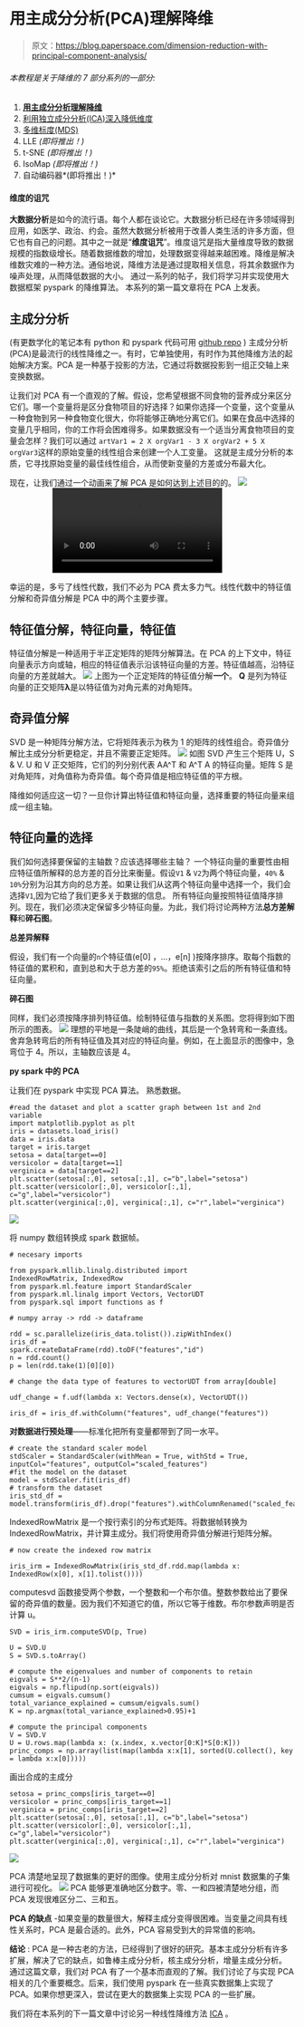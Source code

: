 # 用主成分分析(PCA)理解降维

> 原文：<https://blog.paperspace.com/dimension-reduction-with-principal-component-analysis/>

###### 本教程是关于降维的 7 部分系列的一部分:

1.  **[用主成分分析理解降维](https://blog.paperspace.com/pca/)**
2.  [利用独立成分分析(ICA)深入降低维度](https://blog.paperspace.com/ica/)
3.  [多维标度(MDS)](https://blog.paperspace.com/dimension-reduction-with-multi-dimension-scaling/)
4.  LLE *(即将推出！)*
5.  t-SNE *(即将推出！)*
6.  IsoMap *(即将推出！)*
7.  自动编码器*(即将推出！)*

#### 维度的诅咒

**大数据分析**是如今的流行语。每个人都在谈论它。大数据分析已经在许多领域得到应用，如医学、政治、约会。虽然大数据分析被用于改善人类生活的许多方面，但它也有自己的问题。其中之一就是“**维度诅咒**”。维度诅咒是指大量维度导致的数据规模的指数级增长。随着数据维数的增加，处理数据变得越来越困难。降维是解决维数灾难的一种方法。通俗地说，降维方法是通过提取相关信息，将其余数据作为噪声处理，从而降低数据的大小。
通过一系列的帖子，我们将学习并实现使用大数据框架 pyspark 的降维算法。
本系列的第一篇文章将在 PCA 上发表。

## 主成分分析

(有更数学化的笔记本有 python 和 pyspark 代码可用 [github repo](https://github.com/asdspal/dimRed) )
主成分分析(PCA)是最流行的线性降维之一。有时，它单独使用，有时作为其他降维方法的起始解决方案。PCA 是一种基于投影的方法，它通过将数据投影到一组正交轴上来变换数据。

让我们对 PCA 有一个直观的了解。假设，您希望根据不同食物的营养成分来区分它们。哪一个变量将是区分食物项目的好选择？如果你选择一个变量，这个变量从一种食物到另一种食物变化很大，你将能够正确地分离它们。如果在食品中选择的变量几乎相同，你的工作将会困难得多。如果数据没有一个适当分离食物项目的变量会怎样？我们可以通过
`artVar1 = 2 X orgVar1 - 3 X orgVar2 + 5 X orgVar3`这样的原始变量的线性组合来创建一个人工变量。
这就是主成分分析的本质，它寻找原始变量的最佳线性组合，从而使新变量的方差或分布最大化。

现在，让我们通过一个动画来了解 PCA 是如何达到上述目的的。
![](img/b3765d6e8851a2c81051ccb30cbff853.png)
<video controls="" style="position: relative; left: 15%"><source src="https://s3-us-west-2.amazonaws.com/articles-dimred/pca/animation.webm"> 
图上的每个蓝点代表一个由 x & y 坐标给出的数据点。从数据集的中心，即从 x & y 的平均值，画出一条线 **P** (红线)。图上的每个点都投影在这条线上，由两组红色&绿色的点表示。沿着线 p 的数据分布或方差由两个大红点之间的距离给出。当线 p 旋转时，两个红点之间的距离根据线 p 与 x 轴形成的角度而变化。连接一个点和它的投影的紫线代表当我们用它的投影近似一个点时产生的误差。PCA 从旧变量中创造新变量。如果新变量非常接近旧变量，那么近似误差应该很小。所有紫色线长度的平方和给出了近似值的总误差。最小化误差平方和的角度也最大化红点之间的距离。最大展开方向称为**主轴**。一旦我们知道了主轴，我们减去沿主轴的方差，得到剩余的方差。我们应用同样的程序从剩余方差中寻找下一个主轴。除了是方差最大的方向外，下一个主轴必须与其他主轴正交。
一旦我们得到所有主轴，数据集就被投影到这些轴上。投影或转换的数据集中的列被称为**主成分**。

幸运的是，多亏了线性代数，我们不必为 PCA 费太多力气。线性代数中的特征值分解和奇异值分解是 PCA 中的两个主要步骤。

## 特征值分解，特征向量，特征值

特征值分解是一种适用于半正定矩阵的矩阵分解算法。在 PCA 的上下文中，特征向量表示方向或轴，相应的特征值表示沿该特征向量的方差。特征值越高，沿特征向量的方差就越大。
![](img/96588fd5bd880209965da1fb94f6891a.png)
上图为一个正定矩阵的特征值分解**一个**。 **Q** 是列为特征向量的正交矩阵**λ**是以特征值为对角元素的对角矩阵。

## 奇异值分解

SVD 是一种矩阵分解方法，它将矩阵表示为秩为 1 的矩阵的线性组合。奇异值分解比主成分分析更稳定，并且不需要正定矩阵。
![](img/41e3a29f07ffcd49369fcf2fb183b12a.png)
如图 SVD 产生三个矩阵 U，S & V. U 和 V 正交矩阵，它们的列分别代表 AA^T 和 A^T A 的特征向量。矩阵 S 是对角矩阵，对角值称为奇异值。每个奇异值是相应特征值的平方根。

降维如何适应这一切？一旦你计算出特征值和特征向量，选择重要的特征向量来组成一组主轴。

## 特征向量的选择

我们如何选择要保留的主轴数？应该选择哪些主轴？
一个特征向量的重要性由相应特征值所解释的总方差的百分比来衡量。假设`V1` & `V2`为两个特征向量，`40%` & `10%`分别为沿其方向的总方差。如果让我们从这两个特征向量中选择一个，我们会选择`V1`,因为它给了我们更多关于数据的信息。
所有特征向量按照特征值降序排列。现在，我们必须决定保留多少特征向量。为此，我们将讨论两种方法**总方差解释**和**碎石图**。

**总差异解释**

假设，我们有一个向量的`n`个特征值(e[0] ，...，e[n] )按降序排序。取每个指数的特征值的累积和，直到总和大于总方差的`95%`。拒绝该索引之后的所有特征值和特征向量。

**碎石图**

同样，我们必须按降序排列特征值。绘制特征值与指数的关系图。您将得到如下图所示的图表。
![](img/c41a507beffe1ec49e65601a5696629b.png)
理想的平地是一条陡峭的曲线，其后是一个急转弯和一条直线。舍弃急转弯后的所有特征值及其对应的特征向量。例如，在上面显示的图像中，急弯位于 4。所以，主轴数应该是 4。

**py spark 中的 PCA**

让我们在 pyspark 中实现 PCA 算法。
熟悉数据。

```
#read the dataset and plot a scatter graph between 1st and 2nd variable
import matplotlib.pyplot as plt
iris = datasets.load_iris()
data = iris.data
target = iris.target
setosa = data[target==0]
versicolor = data[target==1]
verginica = data[target==2]
plt.scatter(setosa[:,0], setosa[:,1], c="b",label="setosa")
plt.scatter(versicolor[:,0], versicolor[:,1], c="g",label="versicolor")
plt.scatter(verginica[:,0], verginica[:,1], c="r",label="verginica") 
```

![](img/71ea818e966593d510f2300ca505d50e.png)

将 numpy 数组转换成 spark 数据帧。

```
# necesary imports

from pyspark.mllib.linalg.distributed import 
IndexedRowMatrix, IndexedRow
from pyspark.ml.feature import StandardScaler
from pyspark.ml.linalg import Vectors, VectorUDT
from pyspark.sql import functions as f

# numpy array -> rdd -> dataframe

rdd = sc.parallelize(iris_data.tolist()).zipWithIndex()
iris_df = 
spark.createDataFrame(rdd).toDF("features","id")
n = rdd.count()
p = len(rdd.take(1)[0][0])

# change the data type of features to vectorUDT from array[double]

udf_change = f.udf(lambda x: Vectors.dense(x), VectorUDT())

iris_df = iris_df.withColumn("features", udf_change("features")) 
```

**对数据进行预处理**——标准化把所有变量都带到了同一水平。

```
# create the standard scaler model
stdScaler = StandardScaler(withMean = True, withStd = True, inputCol="features", outputCol="scaled_features")
#fit the model on the dataset    
model = stdScaler.fit(iris_df)
# transform the dataset   
iris_std_df = model.transform(iris_df).drop("features").withColumnRenamed("scaled_features","features") 
```

IndexedRowMatrix 是一个按行索引的分布式矩阵。将数据帧转换为 IndexedRowMatrix，并计算主成分。我们将使用奇异值分解进行矩阵分解。

```
# now create the indexed row matrix 

iris_irm = IndexedRowMatrix(iris_std_df.rdd.map(lambda x: IndexedRow(x[0], x[1].tolist()))) 
```

computesvd 函数接受两个参数，一个整数和一个布尔值。整数参数给出了要保留的奇异值的数量。因为我们不知道它的值，所以它等于维数。布尔参数声明是否计算 u。

```
SVD = iris_irm.computeSVD(p, True) 

U = SVD.U
S = SVD.s.toArray()

# compute the eigenvalues and number of components to retain
eigvals = S**2/(n-1)
eigvals = np.flipud(np.sort(eigvals))
cumsum = eigvals.cumsum() 
total_variance_explained = cumsum/eigvals.sum()
K = np.argmax(total_variance_explained>0.95)+1

# compute the principal components
V = SVD.V
U = U.rows.map(lambda x: (x.index, x.vector[0:K]*S[0:K]))
princ_comps = np.array(list(map(lambda x:x[1], sorted(U.collect(), key = lambda x:x[0])))) 
```

画出合成的主成分

```
setosa = princ_comps[iris_target==0]
versicolor = princ_comps[iris_target==1]
verginica = princ_comps[iris_target==2]
plt.scatter(setosa[:,0], setosa[:,1], c="b",label="setosa")
plt.scatter(versicolor[:,0], versicolor[:,1], c="g",label="versicolor")
plt.scatter(verginica[:,0], verginica[:,1], c="r",label="verginica") 
```

![](img/b23d747f15591d2615bf0811b4448a13.png)

PCA 清楚地呈现了数据集的更好的图像。使用主成分分析对 mnist 数据集的子集进行可视化。
![](img/70438cd4f14b638687473baa1cfbc44a.png)
PCA 能够更准确地区分数字。零、一和四被清楚地分组，而 PCA 发现很难区分二、三和五。

**PCA 的缺点** -如果变量的数量很大，解释主成分变得很困难。当变量之间具有线性关系时，PCA 是最合适的。此外，PCA 容易受到大的异常值的影响。

**结论** : PCA 是一种古老的方法，已经得到了很好的研究。基本主成分分析有许多扩展，解决了它的缺点，如鲁棒主成分分析，核主成分分析，增量主成分分析。
通过这篇文章，我们对 PCA 有了一个基本而直观的了解。我们讨论了与实现 PCA 相关的几个重要概念。后来，我们使用 pyspark 在一些真实数据集上实现了 PCA。如果你想更深入，尝试在更大的数据集上实现 PCA 的一些扩展。

我们将在本系列的下一篇文章中讨论另一种线性降维方法 [ICA](https://blog.paperspace.com/p/dd5e5c1d-b93d-4779-ac40-9b4d9e1383dd/) 。